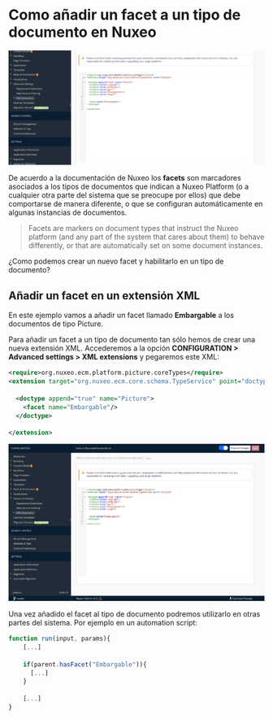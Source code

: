 # Como añadir un facet a un tipo de documento en Nuxeo

![Como añadir un facet a un tipo de documento en Nuxeo](images/add-facet-to-document-type-xml-extension-570x255.png "Como añadir un facet a un tipo de documento en Nuxeo")


De acuerdo a la documentación de Nuxeo los **facets** son marcadores asociados a los tipos de documentos que indican a Nuxeo Platform (o a cualquier otra parte del sistema que se preocupe por ellos) que debe comportarse de manera diferente, o que se configuran automáticamente en algunas instancias de documentos.

> Facets are markers on document types that instruct the Nuxeo platform (and any part of the system that cares about them) to behave differently, or that are automatically set on some document instances.

¿Como podemos crear un nuevo facet y habilitarlo en un tipo de documento?

## Añadir un facet en un extensión XML
En este ejemplo vamos a añadir un facet llamado **Embargable** a los documentos de tipo Picture.

Para añadir un facet a un tipo de documento tan sólo hemos de crear una nueva extensión XML. Accederemos a  la opción **CONFIGURATION > Advanced settings > XML extensions** y pegaremos este XML:

```xml
<require>org.nuxeo.ecm.platform.picture.coreTypes</require>
<extension target="org.nuxeo.ecm.core.schema.TypeService" point="doctype">

  <doctype append="true" name="Picture">    
    <facet name="Embargable"/>
  </doctype>

</extension>
```

![XML Extension: add facet to document type](images/add-facet-to-document-type-xml-extension.png "XML Extension: add facet to document type")

Una vez añadido el facet al tipo de documento podremos utilizarlo en otras partes del sistema. Por ejemplo en un automation script:

```JavaScript
function run(input, params){ 
    [...]

    if(parent.hasFacet("Embargable")){
      [...]
    }

    [...]
}
``` 

 
